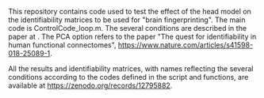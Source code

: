 This repository contains code used to test the effect of the head model on the identifiability matrices to be used for "brain fingerprinting".
The main code is ControlCode_loop.m. The several conditions are described in the paper at . The PCA option refers to the paper "The quest for identifiability in human functional connectomes", https://www.nature.com/articles/s41598-018-25089-1.

All the results and identifiability matrices, with names reflecting the several conditions according to the codes defined in the script and functions, are available at https://zenodo.org/records/12795882.

